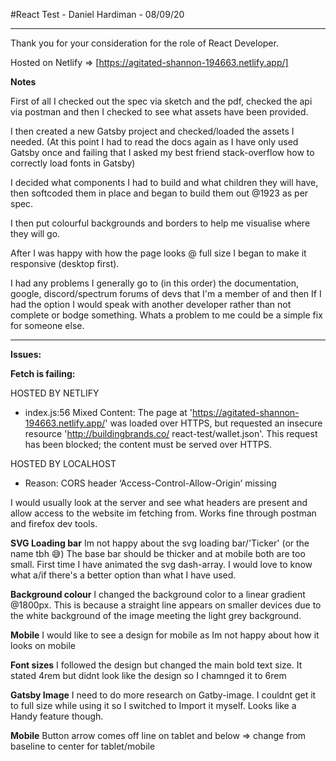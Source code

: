 #React Test - Daniel Hardiman - 08/09/20
***

Thank you for your consideration for the role of React Developer.


Hosted on Netlify => [https://agitated-shannon-194663.netlify.app/]

**Notes**

First of all I checked out the spec via sketch and the pdf, checked the api via postman and then I checked to see what assets have been provided.

I then created a new Gatsby project and checked/loaded the assets I needed.
(At this point I had to read the docs again as I have only used Gatsby once and failing that I asked my best friend stack-overflow how to correctly load fonts in Gatsby)

I decided what components I had to build and what children they will have, then softcoded them in place and began to build them out @1923 as per spec.

I then put colourful backgrounds and borders to help me visualise where they will go. 

After I was happy with how the page looks @ full size I began to make it responsive (desktop first).

I had any problems I generally go to (in this order) the documentation, google, discord/spectrum forums of devs that I'm a member of and then If I had the option I would speak with another developer rather than not complete or bodge something. Whats a problem to me could be a simple fix for someone else.  


***
**Issues:**

**Fetch is failing:**

HOSTED BY NETLIFY
- index.js:56 Mixed Content: The page at 'https://agitated-shannon-194663.netlify.app/' was loaded over HTTPS, but requested an insecure resource 'http://buildingbrands.co/
react-test/wallet.json'. This request has been blocked; the content must be served over HTTPS.

HOSTED BY LOCALHOST
- Reason: CORS header ‘Access-Control-Allow-Origin’ missing

I would usually look at the server and see what headers are present and allow access to the website im fetching from.
Works fine through postman and firefox dev tools.

**SVG Loading bar**
Im not happy about the svg loading bar/'Ticker' (or the name tbh 😅) The base bar should be thicker and at mobile both are too small. First time I have animated the svg dash-array. I would love to know what a/if there's a better option than what I have used.

**Background colour**
I changed the background color to a linear gradient @1800px.
This is because a straight line appears on smaller devices due to the white background of the image meeting the light grey background.

**Mobile**
I would like to see a design for mobile as Im not happy about how it looks on mobile

**Font sizes**
I followed the design but changed the main bold text size.
It stated 4rem but didnt look like the design so I chamnged it to 6rem 

**Gatsby Image**
I need to do more research on Gatby-image. I couldnt get it to full size while using it so I switched to Import it myself.
Looks like a Handy feature though.

**Mobile**
Button arrow comes off line on tablet and below => change from baseline to center for tablet/mobile


